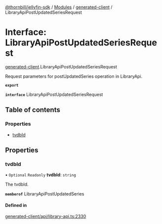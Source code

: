 [@thornbill/jellyfin-sdk](../README.md) / [Modules](../modules.md) / [generated-client](../modules/generated_client.md) / LibraryApiPostUpdatedSeriesRequest

# Interface: LibraryApiPostUpdatedSeriesRequest

[generated-client](../modules/generated_client.md).LibraryApiPostUpdatedSeriesRequest

Request parameters for postUpdatedSeries operation in LibraryApi.

**`export`**

**`interface`** LibraryApiPostUpdatedSeriesRequest

## Table of contents

### Properties

- [tvdbId](generated_client.LibraryApiPostUpdatedSeriesRequest.md#tvdbid)

## Properties

### tvdbId

• `Optional` `Readonly` **tvdbId**: `string`

The tvdbId.

**`memberof`** LibraryApiPostUpdatedSeries

#### Defined in

[generated-client/api/library-api.ts:2330](https://github.com/thornbill/jellyfin-sdk-typescript/blob/03092f3/src/generated-client/api/library-api.ts#L2330)
